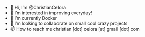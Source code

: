 - 👋 Hi, I’m @ChristianCelora
- 👀 I’m interested in improving everyday!
- 🌱 I’m currently Docker
- 💞️ I’m looking to collaborate on small cool crazy projects
- 📫 How to reach me christian [dot] celora [at] gmail [dot] com

<!---
ChristianCelora/ChristianCelora is a ✨ special ✨ repository because its `README.md` (this file) appears on your GitHub profile.
You can click the Preview link to take a look at your changes.
--->
